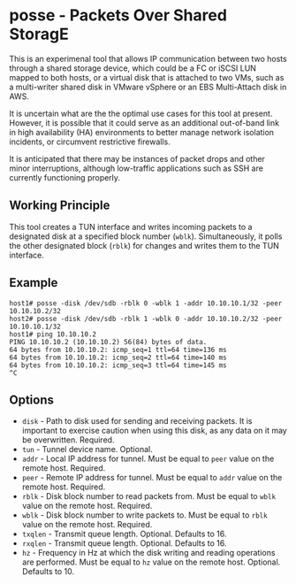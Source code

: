 # posse - Packets Over Shared StoragE

This is an experimenal tool that allows IP communication between two hosts through a shared storage device, which could be a FC or iSCSI LUN mapped to both hosts, or a virtual disk that is attached to two VMs, such as a multi-writer shared disk in VMware vSphere or an EBS Multi-Attach disk in AWS.

It is uncertain what are the the optimal use cases for this tool at present. However, it is possible that it could serve as an additional out-of-band link in high availability (HA) environments to better manage network isolation incidents, or circumvent restrictive firewalls.

It is anticipated that there may be instances of packet drops and other minor interruptions, although low-traffic applications such as SSH are currently functioning properly.

## Working Principle

This tool creates a TUN interface and writes incoming packets to a designated disk at a specified block number (`wblk`). Simultaneously, it polls the other designated block (`rblk`) for changes and writes them to the TUN interface.

## Example
```
host1# posse -disk /dev/sdb -rblk 0 -wblk 1 -addr 10.10.10.1/32 -peer 10.10.10.2/32
host2# posse -disk /dev/sdb -rblk 1 -wblk 0 -addr 10.10.10.2/32 -peer 10.10.10.1/32
host1# ping 10.10.10.2
PING 10.10.10.2 (10.10.10.2) 56(84) bytes of data.
64 bytes from 10.10.10.2: icmp_seq=1 ttl=64 time=136 ms
64 bytes from 10.10.10.2: icmp_seq=2 ttl=64 time=140 ms
64 bytes from 10.10.10.2: icmp_seq=3 ttl=64 time=145 ms
^C
```

## Options

- `disk` - Path to disk used for sending and receiving packets. It is important to exercise caution when using this disk, as any data on it may be overwritten. Required.
- `tun` - Tunnel device name. Optional.
- `addr` - Local IP address for tunnel. Must be equal to `peer` value on the remote host. Required.
- `peer` - Remote IP address for tunnel. Must be equal to `addr` value on the remote host. Required.
- `rblk` - Disk block number to read packets from. Must be equal to `wblk` value on the remote host. Required.
- `wblk` - Disk block number to write packets to. Must be equal to `rblk` value on the remote host. Required.
- `txqlen` - Transmit queue length. Optional. Defaults to 16.
- `rxqlen` - Transmit queue length. Optional. Defaults to 16.
- `hz` - Frequency in Hz at which the disk writing and reading operations are performed. Must be equal to `hz` value on the remote host. Optional. Defaults to 10.